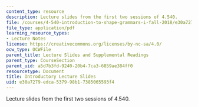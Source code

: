 ```yaml
---
content_type: resource
description: Lecture slides from the first two sessions of 4.540.
file: /courses/4-540-introduction-to-shape-grammars-i-fall-2018/e30a7279edca537998b17385065593f4_MIT4_540F18_lectureslides.pdf
file_type: application/pdf
learning_resource_types:
- Lecture Notes
license: https://creativecommons.org/licenses/by-nc-sa/4.0/
ocw_type: OCWFile
parent_title: Lecture Slides and Supplemental Readings
parent_type: CourseSection
parent_uid: a5d7b3fd-9240-20b4-7ca3-6859ae384ff0
resourcetype: Document
title: Introductory Lecture Slides
uid: e30a7279-edca-5379-98b1-7385065593f4
---
```

Lecture slides from the first two sessions of 4.540.
